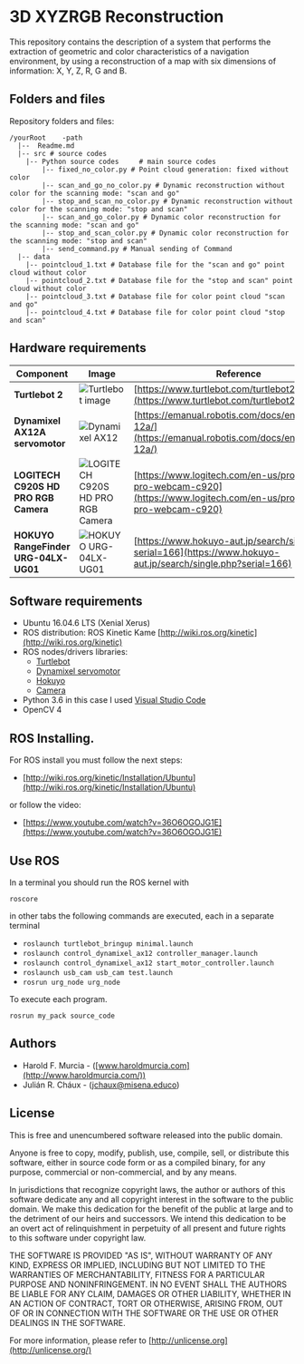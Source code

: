 # 3D XYZRGB Reconstruction

This repository contains the description of a system that performs the extraction of geometric and color characteristics of a navigation environment, by using a reconstruction of a map with six dimensions of information: X, Y, Z, R, G and B.

## Folders and files

Repository folders and files:

```
/yourRoot    -path
  |--  Readme.md
  |-- src # source codes
	|-- Python source codes     # main source codes
		|-- fixed_no_color.py # Point cloud generation: fixed without color
		|-- scan_and_go_no_color.py # Dynamic reconstruction without color for the scanning mode: "scan and go"
		|-- stop_and_scan_no_color.py # Dynamic reconstruction without color for the scanning mode: "stop and scan"
		|-- scan_and_go_color.py # Dynamic color reconstruction for the scanning mode: "scan and go"
		|-- stop_and_scan_color.py # Dynamic color reconstruction for the scanning mode: "stop and scan"
		|-- send_command.py # Manual sending of Command
  |-- data
    |-- pointcloud_1.txt # Database file for the "scan and go" point cloud without color
    |-- pointcloud_2.txt # Database file for the "stop and scan" point cloud without color
    |-- pointcloud_3.txt # Database file for color point cloud "scan and go"
    |-- pointcloud_4.txt # Database file for color point cloud "stop and scan"
```

## Hardware requirements
| Component | Image | Reference |
| -------- | ------- | --------- |
| **Turtlebot 2** | ![Turtlebot image](https://www.turtlebot.com/assets/images/turtlebot_2_lg.png) | [https://www.turtlebot.com/turtlebot2/](https://www.turtlebot.com/turtlebot2/) |
| **Dynamixel AX12A servomotor** | ![Dynamixel AX12](https://emanual.robotis.com/assets/images/dxl/ax/ax-12+_product.png) | [https://emanual.robotis.com/docs/en/dxl/ax/ax-12a/](https://emanual.robotis.com/docs/en/dxl/ax/ax-12a/) |
| **LOGITECH C920S HD PRO RGB Camera** | ![LOGITECH C920S HD PRO RGB Camera](https://assets.logitech.com/assets/54515/hd-webcam-pro-c920-gallery.png) | [https://www.logitech.com/en-us/product/hd-pro-webcam-c920](https://www.logitech.com/en-us/product/hd-pro-webcam-c920) |
| **HOKUYO RangeFinder URG-04LX-UG01** | ![HOKUYO URG-04LX-UG01](https://www.hokuyo-aut.jp/p/product/20160223110957_85.jpg) | [https://www.hokuyo-aut.jp/search/single.php?serial=166](https://www.hokuyo-aut.jp/search/single.php?serial=166) |

## Software requirements

- Ubuntu 16.04.6 LTS (Xenial Xerus)
- ROS distribution: ROS Kinetic Kame [http://wiki.ros.org/kinetic](http://wiki.ros.org/kinetic)
- ROS nodes/drivers libraries:
	-   [Turtlebot](http://wiki.ros.org/turtlebot_bringup?distro=kinetic)
	-  [Dynamixel servomotor](http://wiki.ros.org/dynamixel)
	-  [Hokuyo](http://wiki.ros.org/urg_node)
	-  [Camera](http://wiki.ros.org/usb_cam)
- Python 3.6 in this case I used [Visual Studio Code](https://code.visualstudio.com/)
-   OpenCV 4

## ROS Installing.

For ROS install you must follow the next steps:

-   [http://wiki.ros.org/kinetic/Installation/Ubuntu](http://wiki.ros.org/kinetic/Installation/Ubuntu)

or follow the video:

-   [https://www.youtube.com/watch?v=36O6OGOJG1E](https://www.youtube.com/watch?v=36O6OGOJG1E)

## Use ROS

In a terminal you should run the ROS kernel with

`roscore`

in other tabs the following commands are executed, each in a separate terminal

- `roslaunch turtlebot_bringup minimal.launch`
- `roslaunch control_dynamixel_ax12 controller_manager.launch`
- `roslaunch control_dynamixel_ax12 start_motor_controller.launch`
- `roslaunch usb_cam usb_cam test.launch`
- `rosrun urg_node urg_node`

To execute each program.

`rosrun my_pack source_code`

## Authors

-   Harold F. Murcia - ([www.haroldmurcia.com](http://www.haroldmurcia.com/))
-   Julián R. Cháux - ([jchaux@misena.educo](mailto:jchaux@misena.educo))

## License

This is free and unencumbered software released into the public domain.

Anyone is free to copy, modify, publish, use, compile, sell, or distribute this software, either in source code form or as a compiled binary, for any purpose, commercial or non-commercial, and by any means.

In jurisdictions that recognize copyright laws, the author or authors of this software dedicate any and all copyright interest in the software to the public domain. We make this dedication for the benefit of the public at large and to the detriment of our heirs and successors. We intend this dedication to be an overt act of relinquishment in perpetuity of all present and future rights to this software under copyright law.

THE SOFTWARE IS PROVIDED "AS IS", WITHOUT WARRANTY OF ANY KIND, EXPRESS OR IMPLIED, INCLUDING BUT NOT LIMITED TO THE WARRANTIES OF MERCHANTABILITY, FITNESS FOR A PARTICULAR PURPOSE AND NONINFRINGEMENT. IN NO EVENT SHALL THE AUTHORS BE LIABLE FOR ANY CLAIM, DAMAGES OR OTHER LIABILITY, WHETHER IN AN ACTION OF CONTRACT, TORT OR OTHERWISE, ARISING FROM, OUT OF OR IN CONNECTION WITH THE SOFTWARE OR THE USE OR OTHER DEALINGS IN THE SOFTWARE.

For more information, please refer to  [http://unlicense.org](http://unlicense.org/)

